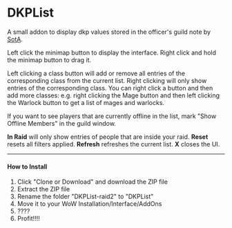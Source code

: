 # DKPList

A small addon to display dkp values stored in the officer's guild note by [SotA](https://github.com/Sentilix/sota).

Left click the minimap button to display the interface. Right click and hold the minimap button to drag it.

Left clicking a class button will add or remove all entries of the corresponding class from the current list.
Right clicking will only show entries of the corresponding class. You can right click a button and then add more classes: e.g. right clicking the Mage button and then left clicking the Warlock button to get a list of mages and warlocks.

If you want to see players that are currently offline in the list, mark "Show Offline Members" in the guild window.

**In Raid** will only show entries of people that are inside your raid.
**Reset** resets all filters applied.
**Refresh** refreshes the current list.
**X** closes the UI.

___

#### How to Install

1. Click "Clone or Download" and download the ZIP file
2. Extract the ZIP file
3. Rename the folder "DKPList-raid2" to "DKPList"
4. Move it to your WoW Installation/Interface/AddOns
5. ????
6. Profit!!!!